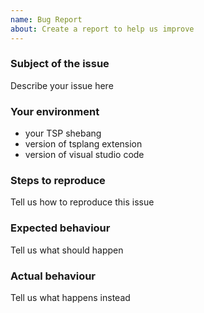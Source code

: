 ```yaml
---
name: Bug Report
about: Create a report to help us improve
---
```


<!-- Please search existing issues to avoid creating duplicates. -->

### Subject of the issue
Describe your issue here

### Your environment
* your TSP shebang
* version of tsplang extension
* version of visual studio code

### Steps to reproduce
Tell us how to reproduce this issue

### Expected behaviour
Tell us what should happen

### Actual behaviour
Tell us what happens instead

<!-- Template modified by Tektronix. Original Content developed by the following authors. -->
<!-- Microsoft Corporation and their bug report template available at https://github.com/Microsoft/vscode -->
<!-- The angular-translate team and Pascal Precht and their bug report template available at https://github.com/angular-translate/angular-translate -->
